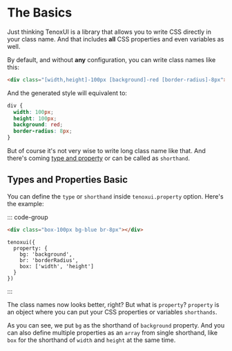 # The Basics

Just thinking TenoxUI is a library that allows you to write CSS directly in your class name. And that includes **all** CSS properties and even variables as well.

By default, and without **any** configuration, you can write class names like this:

<TenoxUI code='<div class="[width,height]-100px [background]-red [borderRadius]-8px"></div>'/>

```html
<div class="[width,height]-100px [background]-red [border-radius]-8px"></div>
```

And the generated style will equivalent to:

```css
div {
  width: 100px;
  height: 100px;
  background: red;
  border-radius: 8px;
}
```

But of course it's not very wise to write long class name like that. And there's coming [type and property](/docs/core/type-and-property) or can be called as `shorthand`.

## Types and Properties Basic

You can define the `type` or `shorthand` inside `tenoxui.property` option. Here's the example:

<TenoxUI code='<div class="box-100px bg-blue br-8px"></div>'/>

::: code-group

```html [index.html]
<div class="box-100px bg-blue br-8px"></div>
```

```js:line-numbers {3-5} [script.js]
tenoxui({
  property: {
    bg: 'background',
    br: 'borderRadius',
    box: ['width', 'height']
  }
})
```

:::

The class names now looks better, right? But what is `property`? `property` is an object where you can put your CSS properties or variables `shorthands`.

As you can see, we put `bg` as the shorthand of `background` property. And you can also define multiple properties as an `array` from single shorthand, like `box` for the shorthand of `width` and `height` at the same time.
